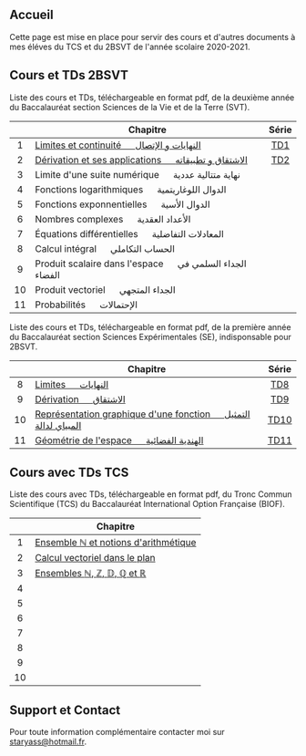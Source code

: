 ## Accueil

Cette page est mise en place pour servir des cours et d'autres documents à mes éléves du TCS et du 2BSVT de l'année scolaire 2020-2021.

## Cours et TDs 2BSVT

Liste des cours et TDs, téléchargeable en format pdf, de la deuxième année du Baccalauréat section Sciences de la Vie et de la Terre (SVT).

|    | Chapitre                                                                            | Série                     |
|:--:|-------------------------------------------------------------------------------------|:-------------------------:|
| 1  | [Limites et continuité &emsp; النهايات و الإتصال](pdfs/2BSVT/chap1.pdf)              | [TD1](pdfs/2BSVT/TD1.pdf) |
| 2  | [Dérivation et ses applications &emsp; الاشتقاق و تطبيقاته](pdfs/2BSVT/chap2.pdf)    | [TD2](pdfs/2BSVT/TD2.pdf) |
| 3  | Limite d'une suite numérique &emsp; نهاية متتالية عددية                              |                           |
| 4  | Fonctions logarithmiques &emsp; الدوال اللوغاريتمية                                 |                           |
| 5  | Fonctions exponnentielles &emsp; الدوال الأسية                                       |                           |
| 6  | Nombres complexes &emsp; الأعداد العقدية                                             |                           |
| 7  | Équations différentielles &emsp; المعادلات التفاضلية                                  |                           |
| 8  | Calcul intégral &emsp; الحساب التكاملي                                               |                           |
| 9  | Produit scalaire dans l'espace &emsp; الجداء السلمي في الفضاء                         |                           |
| 10 | Produit vectoriel &emsp; الجداء المتجهي                                               |                           |
| 11 | Probabilités &emsp; الإحتمالات                                                        |                           |

Liste des cours et TDs, téléchargeable en format pdf, de la première année du Baccalauréat section Sciences Expérimentales (SE), indisponsable pour 2BSVT.

|    | Chapitre                                                                                    | Série                      |
|:--:|---------------------------------------------------------------------------------------------|:--------------------------:|
| 8  | [Limites &emsp; النهايات](pdfs/1BSE/chap8.pdf)                                              | [TD8](pdfs/1BSE/TD8.pdf)   |
| 9  | [Dérivation &emsp; الاشتقاق](pdfs/1BSE/chap9.pdf)                                            | [TD9](pdfs/1BSE/TD9.pdf)   |
| 10 | [Représentation graphique d'une fonction &emsp; التمثيل المبياي لدالة](pdfs/1BSE/chap10.pdf) | [TD10](pdfs/1BSE/TD10.pdf) |
| 11 | [Géométrie de l'espace &emsp; الهندية الفضائية](pdfs/1BSE/chap11.pdf)                        | [TD11](pdfs/1BSE/TD11.pdf) |

## Cours avec TDs TCS

Liste des cours avec TDs, téléchargeable en format pdf, du Tronc Commun Scientifique (TCS) du Baccalauréat International Option Française (BIOF).

|    | Chapitre                                                                                                  |
|:--:|-----------------------------------------------------------------------------------------------------------|
| 1  | [Ensemble $\mathbb{N}$ et notions d'arithmétique](pdfs/TCS/chap1.pdf)                                     |
| 2  | [Calcul vectoriel dans le plan](pdfs/TCS/chap2.pdf)                                                       |
| 3  | [Ensembles $\mathbb{N}$, $\mathbb{Z}$, $\mathbb{D}$, $\mathbb{Q}$ et $\mathbb{R}$](pdfs/TCS/chap3.pdf)    |
| 4  |                                                                                                           |
| 5  |                                                                                                           |
| 6  |                                                                                                           |
| 7  |                                                                                                           |
| 8  |                                                                                                           |
| 9  |                                                                                                           |
| 10 |                                                                                                           |

## Support et Contact

Pour toute information complémentaire contacter moi sur [staryass@hotmail.fr](mailto:staryass@hotmail.fr).
